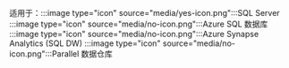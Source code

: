 <Token>适用于：:::image type="icon" source="media/yes-icon.png":::SQL Server :::image type="icon" source="media/no-icon.png":::Azure SQL 数据库 :::image type="icon" source="media/no-icon.png":::Azure Synapse Analytics (SQL DW) :::image type="icon" source="media/no-icon.png":::Parallel 数据仓库 </Token>

